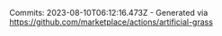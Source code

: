 Commits: 2023-08-10T06:12:16.473Z - Generated via https://github.com/marketplace/actions/artificial-grass
<br>
